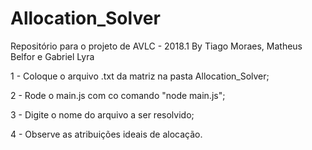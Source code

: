 # Allocation_Solver
Repositório para o projeto de AVLC - 2018.1
By Tiago Moraes, Matheus Belfor e Gabriel Lyra

1 - Coloque o arquivo .txt da matriz na pasta Allocation_Solver;

2 - Rode o main.js com co comando "node main.js";

3 - Digite o nome do arquivo a ser resolvido;

4 - Observe as atribuições ideais de alocação.
